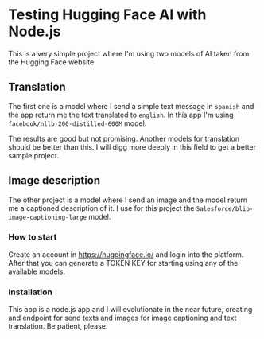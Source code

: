 # Testing Hugging Face AI with Node.js

This is a very simple project where I'm using two models of AI taken from the Hugging Face website.

## Translation

The first one is a model where I send a simple text message in `spanish` and the app return me the text translated to `english`. In this app I'm using `facebook/nllb-200-distilled-600M` model.

The results are good but not promising. Another models for translation should be better than this. I will digg more deeply in this field to get a better sample project.

## Image description

The other project is a model where I send an image and the model return me a captioned description of it. I use for this project the `Salesforce/blip-image-captioning-large` model.

### How to start

Create an account in https://huggingface.io/ and login into the platform. After that you can generate a TOKEN KEY for starting using any of the available models.

### Installation

This app is a node.js app and I will evolutionate in the near future, creating and endpoint for send texts and images for image captioning and text translation. Be patient, please.

